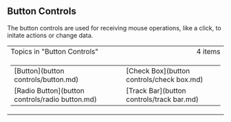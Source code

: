 ## Button Controls

The button controls are used for receiving mouse operations, like a click, to initate actions or change data.

<table cellpadding="0" cellspacing="0" width="100%" class="cdclvSuggestTable">

<tbody>

<tr>

<td width="100%" class="cdclvSuggestTitle">Topics in "Button Controls"</td>

<td class="cdclvSuggestTitle"><nobr>4 items</nobr></td>

</tr>

<tr>

<td class="cdclvCategoryCont" colspan="2">

<table cellpadding="0" cellspacing="0" width="100%">

<tbody>

<tr>

<td valign="top" class="cdclvCategoryCol1">[Button](button controls/button.md)</td>

<td valign="top" class="cdclvCategoryCol2">[Check Box](button controls/check box.md)</td>

</tr>

<tr class="cdclvCategoryRowAlt">

<td valign="top" class="cdclvCategoryCol1">[Radio Button](button controls/radio button.md)</td>

<td valign="top" class="cdclvCategoryCol2">[Track Bar](button controls/track bar.md)</td>

</tr>

</tbody>

</table>

</td>

</tr>

</tbody>

</table>